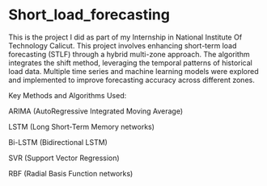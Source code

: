 # Short_load_forecasting
This is the project I did as part of my Internship in National Institute Of Technology Calicut.
This project involves enhancing short-term load forecasting (STLF) through a hybrid multi-zone approach. The algorithm integrates the shift method, leveraging the temporal patterns of historical load data. Multiple time series and machine learning models were explored and implemented to improve forecasting accuracy across different zones.

Key Methods and Algorithms Used:

ARIMA (AutoRegressive Integrated Moving Average)

LSTM (Long Short-Term Memory networks)

Bi-LSTM (Bidirectional LSTM)

SVR (Support Vector Regression)

RBF (Radial Basis Function networks)

